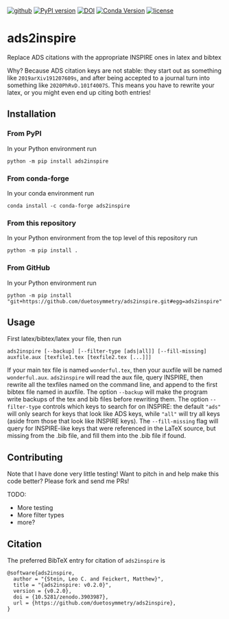 [![github](https://img.shields.io/badge/GitHub-ads2inspire-blue.svg)](https://github.com/duetosymmetry/ads2inspire)
[![PyPI version](https://badge.fury.io/py/ads2inspire.svg)](https://badge.fury.io/py/ads2inspire)
[![DOI](https://zenodo.org/badge/273416634.svg)](https://zenodo.org/badge/latestdoi/273416634)
[![Conda Version](https://img.shields.io/conda/vn/conda-forge/ads2inspire.svg)](https://anaconda.org/conda-forge/ads2inspire)
[![license](https://img.shields.io/badge/license-MIT-blue.svg)](https://github.com/duetosymmetry/ads2inspire/blob/master/LICENSE)

# ads2inspire
Replace ADS citations with the appropriate INSPIRE ones in latex and bibtex

Why? Because ADS citation keys are not stable: they start out as something like `2019arXiv191207609s`,
and after being accepted to a journal turn into something like `2020PhRvD.101f4007S`. This means you
have to rewrite your latex, or you might even end up citing both entries!

## Installation

### From PyPI

In your Python environment run

```
python -m pip install ads2inspire
```

### From conda-forge

In your conda environment run

```
conda install -c conda-forge ads2inspire
```

### From this repository

In your Python environment from the top level of this repository run

```
python -m pip install .
```

### From GitHub

In your Python environment run

```
python -m pip install "git+https://github.com/duetosymmetry/ads2inspire.git#egg=ads2inspire"
```

## Usage
First latex/bibtex/latex your file, then run

```shell
ads2inspire [--backup] [--filter-type [ads|all]] [--fill-missing] auxfile.aux [texfile1.tex [texfile2.tex [...]]]
```

If your main tex file is named `wonderful.tex`, then your auxfile will be named `wonderful.aux`.
`ads2inspire` will read the aux file, query INSPIRE, then rewrite all the texfiles named on the
command line, and append to the first bibtex file named in auxfile.  The option `--backup` will
make the program write backups of the tex and bib files before rewriting them.  The option
`--filter-type` controls which keys to search for on INSPIRE: the default `"ads"` will only
search for keys that look like ADS keys, while `"all"` will try all keys (aside from those that
look like INSPIRE keys).
The `--fill-missing` flag will query for INSPIRE-like keys that were
referenced in the LaTeX source, but missing from the .bib file, and
fill them into the .bib file if found.

## Contributing

Note that I have done very little testing! Want to pitch in and help make this code better?
Please fork and send me PRs!

TODO:
- More testing
- More filter types
- more?

## Citation

The preferred BibTeX entry for citation of `ads2inspire` is

```
@software{ads2inspire,
  author = "{Stein, Leo C. and Feickert, Matthew}",
  title = "{ads2inspire: v0.2.0}",
  version = {v0.2.0},
  doi = {10.5281/zenodo.3903987},
  url = {https://github.com/duetosymmetry/ads2inspire},
}
```

